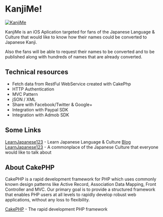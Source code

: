 KanjiMe! 
========

[![KanjiMe](http://kanjime.learnjapanese123.com/ico/icon-114.png)](http://kanjime.learnjapanese123.com)

KanjiMe is an iOS Aplication targeted for fans of the Japanese Language & Culture that would like to know how their names could be converted to Japanese Kanji. 

Also the fans will be able to request their names to be converted and to be published along with hundreds of names that are already converted.

Technical resources
-------------------
* Fetch data from RestFul WebService created with CakePhp
* HTTP Authentication 
* MVC Pattern
* jSON / XML
* Share with Facebook/Twitter & Google+
* Integration with Paypal SDK
* Integration with Admob SDK


Some Links
----------

[LearnJapanese123](http://www.learnjapanese123.com/) - Learn Japanese Language & Culture
[Blog LearnJapanese123](http://blog.learnjapanese123.com/) - A commonplace of the Japanese Culture that everyone would like to talk about


About CakePHP
-------------

CakePHP is a rapid development framework for PHP which uses commonly known design patterns like Active Record, Association Data Mapping, Front Controller and MVC. Our primary goal is to provide a structured framework that enables PHP users at all levels to rapidly develop robust web applications, without any loss to flexibility.

[CakePHP](http://www.cakephp.org) - The rapid development PHP framework
